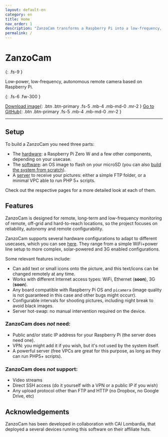 ```yaml
---
layout: default-en
category: en
title: Home
nav_order: 1
description: "ZanzoCam transforms a Raspberry Pi into a low-frequency, autonomous camera."
permalink: /
---
```


# ZanzoCam
{: .fs-9 }

Low-power, low-frequency, autonomous remote camera based on Raspberry Pi.

{: .fs-6 .fw-300 }

[Download image](https://github.com/zanzocam/zanzocam-core/releases/latest/){: .btn .btn-primary .fs-5 .mb-4 .mb-md-0 .mr-2 } [Go to GitHub](https://github.com/zanzocam){: .btn .btn-primary .fs-5 .mb-4 .mb-md-0 .mr-2 }

-----

## Setup

To build a ZanzoCam you need three parts:

 - The [hardware](hardware-setup): a Raspberry Pi Zero W and a few other components, depending on your usecase.
 - The [software](software-setup#raspberry): an OS image to flash on your microSD (you can also [build the system from scratch](image-creation)).
 - A [server](software-setup#server) to receive your pictures: either a simple FTP folder, or a minimal VPC able to run PHP 5+ scripts.

Check out the respective pages for a more detailed look at each of them.

## Features

ZanzoCam is designed for remote, long-term and low-frequency monitoring of remote, off-grid and hard-to-reach locations, so the project focuses on reliability, autonomy and remote configurability.

ZanzoCam supports several hardware configurations to adapt to different usecases, which you can see [here](hardware-setup). They range from a simple WiFi+power line setup to more complex, solar-powered and 3G enabled configurations.

Some relevant features include:

- Can add text or small icons onto the picture, and this text/icons can be changed remotely at any time.
- Works with different Internet access types: WiFi, Ethernet (**soon**), 3G (**soon**).
- Any board compatible with Raspberry Pi OS and `picamera` (image quality is not guaranteed in this case and other bugs might occurr).
- Configurable intervals for shooting pictures, including night break to avoid black images.
- Server hot-swap: no manual intervention required on the device.

### ZanzoCam does *not* need:

- Public and/or static IP address for your Raspberry Pi (the server does need one).
- VPN: you might add it if you wish, but it's not used by the system itself.
- A powerful server (free VPCs are great for this purpose, as long as they can run PHP5+ scripts).

### ZanzoCam does *not* support:

- Video streams
- Direct SSH access (do it yourself with a VPN or a public IP if you wish)
- Any upload protocol other than FTP and HTTP (no Dropbox, no Google Drive, etc)


## Acknowledgements

ZanzoCam has been developed in collaboration with CAI Lombardia, that deployed a several devices running this software on their affiliate huts.
